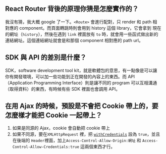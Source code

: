 ## React Router 背後的原理你猜是怎麼實作的？

我沒有猜，我大概 google 了一下。`<Route>` 會進行配對，只 render 和 path 相對應的 component。而頁面轉跳時則會用到 history 這個 library，它會拿到 現在的網址（`history`），然後在遇到 `link` 裡面放有 `to` 時，就會用一些函式做出新的連結網址。這個連結網址就會是和那個 component 相對應的 path url。

## SDK 與 API 的差別是什麼？

SDK，software development tool kit，就是軟體包的意思，有一點像是可以讓你有開發環境，可以加一些功能到正在開發的內容上的東西。而 API （Application Programming Interface）則是讓不同的 program 可以互相溝通（取得資料）的東西，有時候有些 SDK 裡面也會調用 API。

## 在用 Ajax 的時候，預設是不會把 Cookie 帶上的，要怎麼樣才能把 Cookie 一起帶上？

1. 如果是同源的 Ajax，cookie 會自動把 cookie 帶上
2. 如果不同源，要在`XMLHttpRequest` 裡，把 [`withCredentials`](https://developer.mozilla.org/zh-CN/docs/Web/API/XMLHttpRequest/withCredentials) 設為 `true`，並且在後端的 `Header`裡面，加上`Access-Control-Allow-Origin:網址` 和 `Access-Control-Allow-Credentials:true` 這兩個東西才行。
